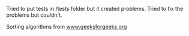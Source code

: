 Tried to put tests in /tests folder but it created problems. Tried to fix the problems but couldn't.

Sorting algorithms from www.geeksforgeeks.org